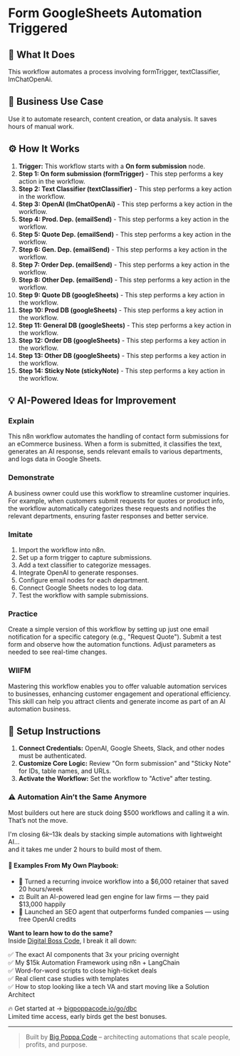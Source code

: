 # Form GoogleSheets Automation Triggered

## 🚀 What It Does
This workflow automates a process involving formTrigger, textClassifier, lmChatOpenAi.

## 💼 Business Use Case
Use it to automate research, content creation, or data analysis. It saves hours of manual work.

## ⚙️ How It Works
1.  **Trigger:** This workflow starts with a **On form submission** node.
2. **Step 1: On form submission (formTrigger)** - This step performs a key action in the workflow.
3. **Step 2: Text Classifier (textClassifier)** - This step performs a key action in the workflow.
4. **Step 3: OpenAI (lmChatOpenAi)** - This step performs a key action in the workflow.
5. **Step 4: Prod. Dep. (emailSend)** - This step performs a key action in the workflow.
6. **Step 5: Quote Dep. (emailSend)** - This step performs a key action in the workflow.
7. **Step 6: Gen. Dep. (emailSend)** - This step performs a key action in the workflow.
8. **Step 7: Order Dep. (emailSend)** - This step performs a key action in the workflow.
9. **Step 8: Other Dep. (emailSend)** - This step performs a key action in the workflow.
10. **Step 9: Quote DB (googleSheets)** - This step performs a key action in the workflow.
11. **Step 10: Prod DB (googleSheets)** - This step performs a key action in the workflow.
12. **Step 11: General DB (googleSheets)** - This step performs a key action in the workflow.
13. **Step 12: Order DB (googleSheets)** - This step performs a key action in the workflow.
14. **Step 13: Other DB (googleSheets)** - This step performs a key action in the workflow.
15. **Step 14: Sticky Note (stickyNote)** - This step performs a key action in the workflow.

## 💡 AI-Powered Ideas for Improvement
### Explain
This n8n workflow automates the handling of contact form submissions for an eCommerce business. When a form is submitted, it classifies the text, generates an AI response, sends relevant emails to various departments, and logs data in Google Sheets.

### Demonstrate
A business owner could use this workflow to streamline customer inquiries. For example, when customers submit requests for quotes or product info, the workflow automatically categorizes these requests and notifies the relevant departments, ensuring faster responses and better service.

### Imitate
1. Import the workflow into n8n.
2. Set up a form trigger to capture submissions.
3. Add a text classifier to categorize messages.
4. Integrate OpenAI to generate responses.
5. Configure email nodes for each department.
6. Connect Google Sheets nodes to log data.
7. Test the workflow with sample submissions.

### Practice
Create a simple version of this workflow by setting up just one email notification for a specific category (e.g., "Request Quote"). Submit a test form and observe how the automation functions. Adjust parameters as needed to see real-time changes.

### WIIFM
Mastering this workflow enables you to offer valuable automation services to businesses, enhancing customer engagement and operational efficiency. This skill can help you attract clients and generate income as part of an AI automation business.

## 🔧 Setup Instructions
1. **Connect Credentials:** OpenAI, Google Sheets, Slack, and other nodes must be authenticated.
2. **Customize Core Logic:** Review "On form submission" and "Sticky Note" for IDs, table names, and URLs.
3. **Activate the Workflow:** Set the workflow to "Active" after testing.

### ⚠️ Automation Ain’t the Same Anymore

Most builders out here are stuck doing $500 workflows and calling it a win.  
That’s not the move.  

I'm closing $6k–$13k deals by stacking simple automations with lightweight AI...  
and it takes me under 2 hours to build most of them.

#### 🧠 Examples From My Own Playbook:
- 🔁 Turned a recurring invoice workflow into a $6,000 retainer that saved 20 hours/week  
- ⚖️ Built an AI-powered lead gen engine for law firms — they paid $13,000 happily  
- 🚀 Launched an SEO agent that outperforms funded companies — using free OpenAI credits  

**Want to learn how to do the same?**  
Inside [Digital Boss Code](https://bigpoppacode.io/go/dbc), I break it all down:

✅ The exact AI components that 3x your pricing overnight  
✅ My $15k Automation Framework using n8n + LangChain  
✅ Word-for-word scripts to close high-ticket deals  
✅ Real client case studies with templates  
✅ How to stop looking like a tech VA and start moving like a Solution Architect  

🔥 Get started at → [bigpoppacode.io/go/dbc](https://bigpoppacode.io/go/dbc)  
Limited time access, early birds get the best bonuses.

---
> Built by [Big Poppa Code](https://bigpoppacode.io) – architecting automations that scale people, profits, and purpose.

